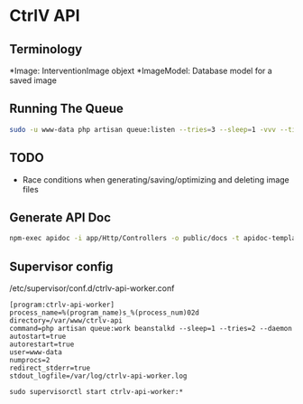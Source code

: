 # CtrlV API

## Terminology
*Image: InterventionImage objext
*ImageModel: Database model for a saved image

## Running The Queue
```bash
sudo -u www-data php artisan queue:listen --tries=3 --sleep=1 -vvv --timeout=600
```

## TODO
* Race conditions when generating/saving/optimizing and deleting image files


## Generate API Doc
```bash
npm-exec apidoc -i app/Http/Controllers -o public/docs -t apidoc-template
```

## Supervisor config

/etc/supervisor/conf.d/ctrlv-api-worker.conf
```
[program:ctrlv-api-worker]
process_name=%(program_name)s_%(process_num)02d
directory=/var/www/ctrlv-api
command=php artisan queue:work beanstalkd --sleep=1 --tries=2 --daemon
autostart=true
autorestart=true
user=www-data
numprocs=2
redirect_stderr=true
stdout_logfile=/var/log/ctrlv-api-worker.log
```

```
sudo supervisorctl start ctrlv-api-worker:*
```
